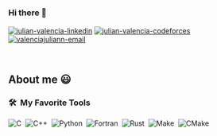 ### Hi there 👋

<p align="left">
<a href="https://www.linkedin.com/in/julian-valencia-a48379279" target="_blank"><img align="center" src="https://img.shields.io/badge/LinkedIn-0077B5?style=for-the-badge&logo=linkedin&logoColor=white" alt="julian-valencia-linkedin"/></a>
<a href="https://codeforces.com/profile/IBluejSupremacy" target="_blank"><img align="center" src="https://img.shields.io/badge/Codeforces-445f9d?style=for-the-badge&logo=Codeforces&logoColor=white" alt="julian-valencia-codeforces"/></a>
<a href="mailto:valenciajuliann@hotmail.com" target="_blank"><img align="center" src="https://img.shields.io/badge/Microsoft_Outlook-0078D4?style=for-the-badge&logo=microsoft-outlook&logoColor=white" alt="valenciajuliann-email"/></a>
</p>
<br>
<h2>About me 😃</h2>

### 🛠 &nbsp;My Favorite Tools

![C](https://img.shields.io/badge/-C-05122A?style=flat&logo=C&logoColor=A8B9CC)&nbsp;
![C++](https://img.shields.io/badge/-C++-05122A?style=flat&logo=C%2B%2B&logoColor=00599C)&nbsp;
![Python](https://img.shields.io/badge/-Python-05122A?style=flat&logo=python)&nbsp;
![Fortran](https://img.shields.io/badge/-Fortran-05122A?style=flat&logo=fortran&logoColor=734F96)&nbsp;
![Rust](https://img.shields.io/badge/-Rust-05122A?style=flat&logo=rust)&nbsp;
![Make](https://img.shields.io/badge/-Make-05122A?style=flat&logo=gnu&logoColor=white)&nbsp; <!-- No hay un logo oficial de Make en shields.io, se usa GNU como una aproximación -->
![CMake](https://img.shields.io/badge/-CMake-05122A?style=flat&logo=cmake&logoColor=064F8C)&nbsp;



